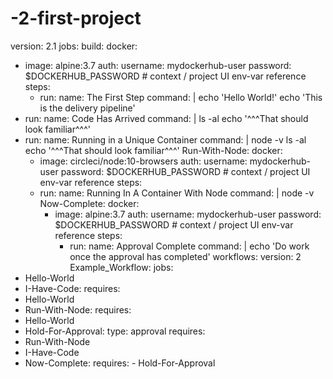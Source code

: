 # -2-first-project
version: 2.1
jobs:
 build:
  docker:
  - image: alpine:3.7
 auth:
  username: mydockerhub-user
   password: $DOCKERHUB_PASSWORD  # context / project UI env-var reference
    steps:
    - run:
     name: The First Step
 command: |
  echo 'Hello World!'
echo 'This is the delivery pipeline'
- run:
name: Code Has Arrived
 command: |
  ls -al
  echo '^^^That should look familiar^^^'
- run:
name: Running in a Unique Container
command: |
 node -v
  ls -al
   echo '^^^That should look familiar^^^'
 Run-With-Node:
  docker:
   - image: circleci/node:10-browsers
    auth:
    username: mydockerhub-user
password: $DOCKERHUB_PASSWORD  # context / project UI env-var reference
 steps:
  - run:
  name: Running In A Container With Node
   command: |
   node -v
   Now-Complete:
    docker:
    - image: alpine:3.7
     auth:
      username: mydockerhub-user
      password: $DOCKERHUB_PASSWORD  # context / project UI env-var reference
        steps:
        - run:
         name: Approval Complete
 command: |
 echo 'Do work once the approval has completed'
workflows:
version: 2
Example_Workflow:
jobs:
- Hello-World
- I-Have-Code:
 requires:
 - Hello-World
  - Run-With-Node:
   requires:
   - Hello-World
   - Hold-For-Approval:
   type: approval
   requires:
   - Run-With-Node
   - I-Have-Code
   - Now-Complete:
   requires:
    - Hold-For-Approval
